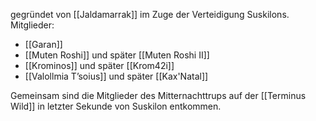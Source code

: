 
gegründet von [[Jaldamarrak]] im Zuge der Verteidigung Suskilons.
Mitglieder:
- [[Garan]]
- [[Muten Roshi]] und später [[Muten Roshi II]]
- [[Krominos]] und später [[Krom42i]]
- [[Valollmia T’soius]] und später [[Kax'Natal]]

Gemeinsam sind die Mitglieder des Mitternachttrups auf der [[Terminus Wild]] in letzter Sekunde von Suskilon entkommen.